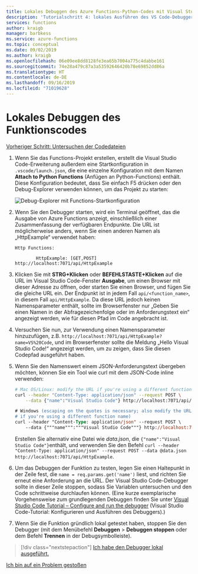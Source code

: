 ```yaml
---
title: Lokales Debuggen des Azure Functions-Python-Codes mit Visual Studio Code
description: 'Tutorialschritt 4: lokales Ausführen des VS Code-Debuggers, um Ihren Python-Code zu überprüfen'
services: functions
author: kraigb
manager: barbkess
ms.service: azure-functions
ms.topic: conceptual
ms.date: 09/02/2019
ms.author: kraigb
ms.openlocfilehash: 06e09ee8dd8128fe3ea65b7004a775c4dabbe161
ms.sourcegitcommit: 74e28a479c87a3a53592646420b78e69852dd86a
ms.translationtype: HT
ms.contentlocale: de-DE
ms.lasthandoff: 09/16/2019
ms.locfileid: "71019628"
---
```

# <a name="debug-the-function-code-locally"></a>Lokales Debuggen des Funktionscodes

[Vorheriger Schritt: Untersuchen der Codedateien](tutorial-vs-code-serverless-python-03.md)

1. Wenn Sie das Functions-Projekt erstellen, erstellt die Visual Studio Code-Erweiterung außerdem eine Startkonfiguration in `.vscode/launch.json`, die eine einzelne Konfiguration mit dem Namen **Attach to Python Functions** (Anfügen an Python-Functions) enthält. Diese Konfiguration bedeutet, dass Sie einfach F5 drücken oder den Debug-Explorer verwenden können, um das Projekt zu starten:

    ![Debug-Explorer mit Functions-Startkonfiguration](media/tutorial-vs-code-serverless-python/launch-configuration.png)

1. Wenn Sie den Debugger starten, wird ein Terminal geöffnet, das die Ausgabe von Azure Functions anzeigt, einschließlich einer Zusammenfassung der verfügbaren Endpunkte. Die URL ist möglicherweise anders, wenn Sie einen anderen Namen als „HttpExample“ verwendet haben:

    ```output
    Http Functions:

            HttpExample: [GET,POST] http://localhost:7071/api/HttpExample
    ```

1. Klicken Sie mit **STRG+Klicken** oder **BEFEHLSTASTE+Klicken** auf die URL im Visual Studio Code-Fenster **Ausgabe**, um einen Browser mit dieser Adresse zu öffnen, oder starten Sie einen Browser, und fügen Sie die gleiche URL ein. Der Endpunkt ist in jedem Fall `api/<function_name>`, in diesem Fall `api/HttpExample`. Da diese URL jedoch keinen Namensparameter enthält, sollte im Browserfenster nur „Geben Sie einen Namen in der Abfragezeichenfolge oder im Anforderungstext ein“ angezeigt werden, wie für diesen Pfad im Code angebracht ist.

1. Versuchen Sie nun, zur Verwendung einen Namensparameter hinzuzufügen, z.B. `http://localhost:7071/api/HttpExample?name=VS%20Code`, und im Browserfenster sollte die Meldung „Hello Visual Studio Code!“ angezeigt werden, um zu zeigen, dass Sie diesen Codepfad ausgeführt haben.

1. Wenn Sie den Namenswert einem JSON-Anforderungstext übergeben möchten, können Sie ein Tool wie curl mit dem JSON-Code inline verwenden:

    ```bash
    # Mac OS/Linux: modify the URL if you're using a different function name
    curl --header "Content-Type: application/json" --request POST \
        --data {"name":"Visual Studio Code"} http://localhost:7071/api/HttpExample
    ```

    ```ps
    # Windows (escaping on the quotes is necessary; also modify the URL
    # if you're using a different function name)
    curl --header "Content-Type: application/json" --request POST \
        --data {"""name""":"""Visual Studio Code"""} http://localhost:7071/api/HttpExample
    ```

    Erstellen Sie alternativ eine Datei wie *data.json*, die `{"name":"Visual Studio Code"}`enthält, und verwenden Sie den Befehl `curl --header "Content-Type: application/json" --request POST --data @data.json http://localhost:7071/api/HttpExample`.

1. Um das Debuggen der Funktion zu testen, legen Sie einen Haltepunkt in der Zeile fest, die `name = req.params.get('name')` liest, und richten Sie erneut eine Anforderung an die URL. Der Visual Studio Code-Debugger sollte in dieser Zeile stoppen, sodass Sie Variablen untersuchen und den Code schrittweise durchlaufen können. (Eine kurze exemplarische Vorgehensweise zum grundlegenden Debuggen finden Sie unter [Visual Studio Code Tutorial – Configure and run the debugger](https://code.visualstudio.com/docs/python/python-tutorial.md#configure-and-run-the-debugger) (Visual Studio Code-Tutorial: Konfigurieren und Ausführen des Debuggers).)

1. Wenn Sie die Funktion gründlich lokal getestet haben, stoppen Sie den Debugger (mit dem Menübefehl **Debuggen** > **Debuggen stoppen** oder dem Befehl **Trennen** in der Debugsymbolleiste).

> [!div class="nextstepaction"]
> [Ich habe den Debugger lokal ausgeführt.](tutorial-vs-code-serverless-python-05.md)

[Ich bin auf ein Problem gestoßen](https://www.research.net/r/PWZWZ52?tutorial=vscode-functions-python&step=04-test-debug)
